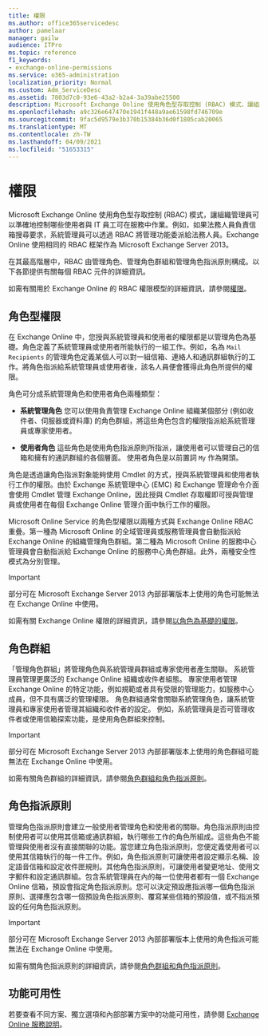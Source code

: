 ```yaml
---
title: 權限
ms.author: office365servicedesc
author: pamelaar
manager: gailw
audience: ITPro
ms.topic: reference
f1_keywords:
- exchange-online-permissions
ms.service: o365-administration
localization_priority: Normal
ms.custom: Adm_ServiceDesc
ms.assetid: 7803d7c0-93e6-43a2-b2a4-3a39abe25500
description: Microsoft Exchange Online 使用角色型存取控制 (RBAC) 模式，讓組織管理員可以準確地控制哪些使用者與 IT 員工可在服務中作業。例如，如果法務人員負責信箱搜尋要求，系統管理員可以透過 RBAC 將管理功能委派給法務人員。Exchange Online 使用相同的 RBAC 框架作為 Microsoft Exchange Server 2013。
ms.openlocfilehash: a9c326e647470e1941f448a9ae61598fd746709e
ms.sourcegitcommit: 9fac5d9579e3b370b15384b36d0f1805cab20065
ms.translationtype: MT
ms.contentlocale: zh-TW
ms.lasthandoff: 04/09/2021
ms.locfileid: "51653315"
---
```

# <a name="permissions"></a>權限

Microsoft Exchange Online 使用角色型存取控制 (RBAC) 模式，讓組織管理員可以準確地控制哪些使用者與 IT 員工可在服務中作業。例如，如果法務人員負責信箱搜尋要求，系統管理員可以透過 RBAC 將管理功能委派給法務人員。Exchange Online 使用相同的 RBAC 框架作為 Microsoft Exchange Server 2013。 
  
在其最高階層中，RBAC 由管理角色、管理角色群組和管理角色指派原則構成。以下各節提供有關每個 RBAC 元件的詳細資訊。
  
如需有關用於 Exchange Online 的 RBAC 權限模型的詳細資訊，請參閱[權限](/exchange/permissions-exchange-2013-help)。
  
## <a name="role-based-permissions"></a>角色型權限

在 Exchange Online 中，您授與系統管理員和使用者的權限都是以管理角色為基礎。角色定義了系統管理員或使用者所能執行的一組工作。例如，名為  `Mail Recipients` 的管理角色定義某個人可以對一組信箱、連絡人和通訊群組執行的工作。將角色指派給系統管理員或使用者後，該名人員便會獲得此角色所提供的權限。 
  
角色可分成系統管理角色和使用者角色兩種類型：
  
- **系統管理角色** 您可以使用負責管理 Exchange Online 組織某個部分 (例如收件者、伺服器或資料庫) 的角色群組，將這些角色包含的權限指派給系統管理員或專家使用者。 
    
- **使用者角色** 這些角色是使用角色指派原則所指派，讓使用者可以管理自己的信箱和擁有的通訊群組的各個層面。 使用者角色是以前置詞  `My` 作為開頭。
    
角色是透過讓角色指派對象能夠使用 Cmdlet 的方式，授與系統管理員和使用者執行工作的權限。由於 Exchange 系統管理中心 (EMC) 和 Exchange 管理命令介面會使用 Cmdlet 管理 Exchange Online，因此授與 Cmdlet 存取權即可授與管理員或使用者在每個 Exchange Online 管理介面中執行工作的權限。
  
Microsoft Online Service 的角色型權限以兩種方式與 Exchange Online RBAC 重疊。第一種為 Microsoft Online 的全域管理員或服務管理員會自動指派給 Exchange Online 的組織管理角色群組。第二種為 Microsoft Online 的服務中心管理員會自動指派給 Exchange Online 的服務中心角色群組。此外，兩種安全性模式為分別管理。
  
> [!IMPORTANT]
> 部分可在 Microsoft Exchange Server 2013 內部部署版本上使用的角色可能無法在 Exchange Online 中使用。 
  
如需有關 Exchange Online 權限的詳細資訊，請參閱[以角色為基礎的權限](/exchange/permissions-exchange-2013-help)。
  
## <a name="role-groups"></a>角色群組

「管理角色群組」將管理角色與系統管理員群組或專家使用者產生關聯。 系統管理員管理更廣泛的 Exchange Online 組織或收件者組態。 專家使用者管理 Exchange Online 的特定功能，例如規範或者具有受限的管理能力，如服務中心成員，但不具有廣泛的管理權限。 角色群組通常會關聯系統管理角色，讓系統管理員和專家使用者管理其組織和收件者的設定。 例如，系統管理員是否可管理收件者或使用信箱探索功能，是使用角色群組來控制。 
  
> [!IMPORTANT]
> 部分可在 Microsoft Exchange Server 2013 內部部署版本上使用的角色群組可能無法在 Exchange Online 中使用。 
  
如需有關角色群組的詳細資訊，請參閱[角色群組和角色指派原則](/exchange/permissions-exchange-2013-help)。
  
## <a name="role-assignment-policies"></a>角色指派原則

管理角色指派原則會建立一般使用者管理角色和使用者的關聯。角色指派原則由控制使用者可以使用其信箱或通訊群組，執行哪些工作的角色所組成。這些角色不能管理與使用者沒有直接關聯的功能。當您建立角色指派原則，您便定義使用者可以使用其信箱執行的每一件工作。例如，角色指派原則可讓使用者設定顯示名稱、設定語音信箱和設定收件匣規則。其他角色指派原則，可讓使用者變更地址、使用文字郵件和設定通訊群組。包含系統管理員在內的每一位使用者都有一個 Exchange Online 信箱，預設會指定角色指派原則。您可以決定預設應指派哪一個角色指派原則、選擇應包含哪一個預設角色指派原則、覆寫某些信箱的預設值，或不指派預設的任何角色指派原則。
  
> [!IMPORTANT]
> 部分可在 Microsoft Exchange Server 2013 內部部署版本上使用的角色指派可能無法在 Exchange Online 中使用。 
  
如需有關角色指派原則的詳細資訊，請參閱[角色群組和角色指派原則](/exchange/permissions-exchange-2013-help)。
  
## <a name="feature-availability"></a>功能可用性

若要查看不同方案、獨立選項和內部部署方案中的功能可用性，請參閱 [Exchange Online 服務說明](exchange-online-service-description.md)。
